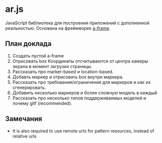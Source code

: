# ar.js

JavaScript библиотека для построения приложений с дополненной реальностью.
Основана на фреймворке [a-frame](https://aframe.io/).

## План доклада

1. Создать пустой a-frame
2. Отрисовать box
   Координаты отсчитываются от центра камеры экрана в момент загрузки страницы.
3. Рассказать про marker-based и location-based.
3. Добавть маркер и отрисовать box внутри маркера.
4. Рассказать про требования/ограничения для маркеров и как их сгенерировать.
5. Добавить несколько маркеров и более сложную модель в каждый
6. Рассказать про несколько типов поддерживаемых моделей и почему gltf (recommended).

## Замечания

- It is also required to use remote urls for pattern resources, instead of relative urls


